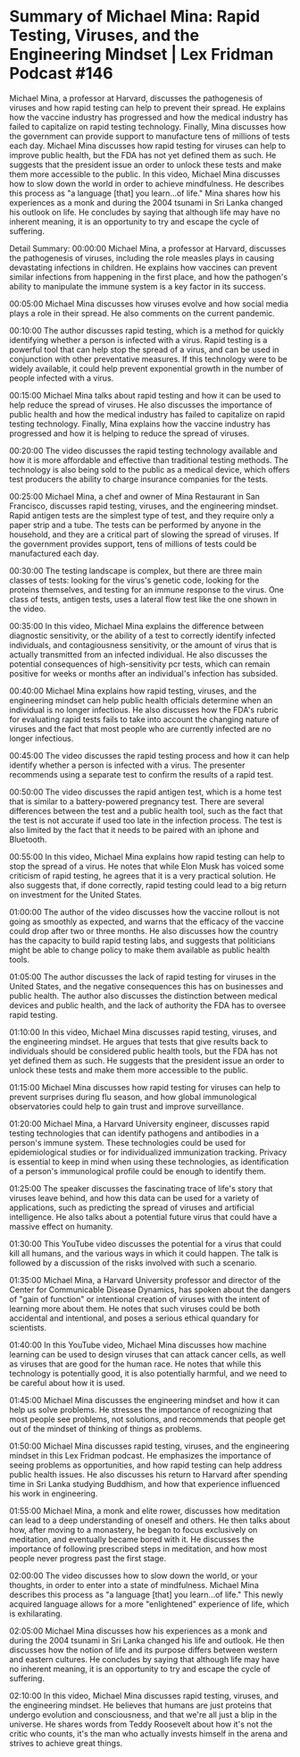 # Summary of Michael Mina: Rapid Testing, Viruses, and the Engineering Mindset | Lex Fridman Podcast #146

Michael Mina, a professor at Harvard, discusses the pathogenesis of viruses and how rapid testing can help to prevent their spread. He explains how the vaccine industry has progressed and how the medical industry has failed to capitalize on rapid testing technology. Finally, Mina discusses how the government can provide support to manufacture tens of millions of tests each day.
Michael Mina discusses how rapid testing for viruses can help to improve public health, but the FDA has not yet defined them as such. He suggests that the president issue an order to unlock these tests and make them more accessible to the public.
In this video, Michael Mina discusses how to slow down the world in order to achieve mindfulness. He describes this process as "a language [that] you learn...of life." Mina shares how his experiences as a monk and during the 2004 tsunami in Sri Lanka changed his outlook on life. He concludes by saying that although life may have no inherent meaning, it is an opportunity to try and escape the cycle of suffering.

Detail Summary: 
00:00:00
Michael Mina, a professor at Harvard, discusses the pathogenesis of viruses, including the role measles plays in causing devastating infections in children. He explains how vaccines can prevent similar infections from happening in the first place, and how the pathogen's ability to manipulate the immune system is a key factor in its success.

00:05:00
Michael Mina discusses how viruses evolve and how social media plays a role in their spread. He also comments on the current pandemic.

00:10:00
The author discusses rapid testing, which is a method for quickly identifying whether a person is infected with a virus. Rapid testing is a powerful tool that can help stop the spread of a virus, and can be used in conjunction with other preventative measures. If this technology were to be widely available, it could help prevent exponential growth in the number of people infected with a virus.

00:15:00
Michael Mina talks about rapid testing and how it can be used to help reduce the spread of viruses. He also discusses the importance of public health and how the medical industry has failed to capitalize on rapid testing technology. Finally, Mina explains how the vaccine industry has progressed and how it is helping to reduce the spread of viruses.

00:20:00
The video discusses the rapid testing technology available and how it is more affordable and effective than traditional testing methods. The technology is also being sold to the public as a medical device, which offers test producers the ability to charge insurance companies for the tests.

00:25:00
Michael Mina, a chef and owner of Mina Restaurant in San Francisco, discusses rapid testing, viruses, and the engineering mindset. Rapid antigen tests are the simplest type of test, and they require only a paper strip and a tube. The tests can be performed by anyone in the household, and they are a critical part of slowing the spread of viruses. If the government provides support, tens of millions of tests could be manufactured each day.

00:30:00
The testing landscape is complex, but there are three main classes of tests: looking for the virus's genetic code, looking for the proteins themselves, and testing for an immune response to the virus. One class of tests, antigen tests, uses a lateral flow test like the one shown in the video.

00:35:00
In this video, Michael Mina explains the difference between diagnostic sensitivity, or the ability of a test to correctly identify infected individuals, and contagiousness sensitivity, or the amount of virus that is actually transmitted from an infected individual. He also discusses the potential consequences of high-sensitivity pcr tests, which can remain positive for weeks or months after an individual's infection has subsided.

00:40:00
Michael Mina explains how rapid testing, viruses, and the engineering mindset can help public health officials determine when an individual is no longer infectious. He also discusses how the FDA's rubric for evaluating rapid tests fails to take into account the changing nature of viruses and the fact that most people who are currently infected are no longer infectious.

00:45:00
The video discusses the rapid testing process and how it can help identify whether a person is infected with a virus. The presenter recommends using a separate test to confirm the results of a rapid test.

00:50:00
The video discusses the rapid antigen test, which is a home test that is similar to a battery-powered pregnancy test. There are several differences between the test and a public health tool, such as the fact that the test is not accurate if used too late in the infection process. The test is also limited by the fact that it needs to be paired with an iphone and Bluetooth.

00:55:00
In this video, Michael Mina explains how rapid testing can help to stop the spread of a virus. He notes that while Elon Musk has voiced some criticism of rapid testing, he agrees that it is a very practical solution. He also suggests that, if done correctly, rapid testing could lead to a big return on investment for the United States.

01:00:00
The author of the video discusses how the vaccine rollout is not going as smoothly as expected, and warns that the efficacy of the vaccine could drop after two or three months. He also discusses how the country has the capacity to build rapid testing labs, and suggests that politicians might be able to change policy to make them available as public health tools.

01:05:00
The author discusses the lack of rapid testing for viruses in the United States, and the negative consequences this has on businesses and public health. The author also discusses the distinction between medical devices and public health, and the lack of authority the FDA has to oversee rapid testing.

01:10:00
In this video, Michael Mina discusses rapid testing, viruses, and the engineering mindset. He argues that tests that give results back to individuals should be considered public health tools, but the FDA has not yet defined them as such. He suggests that the president issue an order to unlock these tests and make them more accessible to the public.

01:15:00
Michael Mina discusses how rapid testing for viruses can help to prevent surprises during flu season, and how global immunological observatories could help to gain trust and improve surveillance.

01:20:00
Michael Mina, a Harvard University engineer, discusses rapid testing technologies that can identify pathogens and antibodies in a person's immune system. These technologies could be used for epidemiological studies or for individualized immunization tracking. Privacy is essential to keep in mind when using these technologies, as identification of a person's immunological profile could be enough to identify them.

01:25:00
The speaker discusses the fascinating trace of life's story that viruses leave behind, and how this data can be used for a variety of applications, such as predicting the spread of viruses and artificial intelligence. He also talks about a potential future virus that could have a massive effect on humanity.

01:30:00
This YouTube video discusses the potential for a virus that could kill all humans, and the various ways in which it could happen. The talk is followed by a discussion of the risks involved with such a scenario.

01:35:00
Michael Mina, a Harvard University professor and director of the Center for Communicable Disease Dynamics, has spoken about the dangers of "gain of function" or intentional creation of viruses with the intent of learning more about them. He notes that such viruses could be both accidental and intentional, and poses a serious ethical quandary for scientists.

01:40:00
In this YouTube video, Michael Mina discusses how machine learning can be used to design viruses that can attack cancer cells, as well as viruses that are good for the human race. He notes that while this technology is potentially good, it is also potentially harmful, and we need to be careful about how it is used.

01:45:00
Michael Mina discusses the engineering mindset and how it can help us solve problems. He stresses the importance of recognizing that most people see problems, not solutions, and recommends that people get out of the mindset of thinking of things as problems.

01:50:00
Michael Mina discusses rapid testing, viruses, and the engineering mindset in this Lex Fridman podcast. He emphasizes the importance of seeing problems as opportunities, and how rapid testing can help address public health issues. He also discusses his return to Harvard after spending time in Sri Lanka studying Buddhism, and how that experience influenced his work in engineering.

01:55:00
Michael Mina, a monk and elite rower, discusses how meditation can lead to a deep understanding of oneself and others. He then talks about how, after moving to a monastery, he began to focus exclusively on meditation, and eventually became bored with it. He discusses the importance of following prescribed steps in meditation, and how most people never progress past the first stage.

02:00:00
The video discusses how to slow down the world, or your thoughts, in order to enter into a state of mindfulness. Michael Mina describes this process as "a language [that] you learn...of life." This newly acquired language allows for a more "enlightened" experience of life, which is exhilarating.

02:05:00
Michael Mina discusses how his experiences as a monk and during the 2004 tsunami in Sri Lanka changed his life and outlook. He then discusses how the notion of life and its purpose differs between western and eastern cultures. He concludes by saying that although life may have no inherent meaning, it is an opportunity to try and escape the cycle of suffering.

02:10:00
In this video, Michael Mina discusses rapid testing, viruses, and the engineering mindset. He believes that humans are just proteins that undergo evolution and consciousness, and that we're all just a blip in the universe. He shares words from Teddy Roosevelt about how it's not the critic who counts, it's the man who actually invests himself in the arena and strives to achieve great things.

